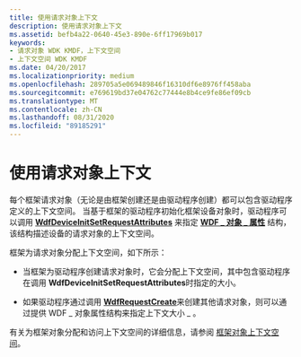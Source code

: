 ```yaml
---
title: 使用请求对象上下文
description: 使用请求对象上下文
ms.assetid: befb4a22-0640-45e3-890e-6ff17969b017
keywords:
- 请求对象 WDK KMDF，上下文空间
- 上下文空间 WDK KMDF
ms.date: 04/20/2017
ms.localizationpriority: medium
ms.openlocfilehash: 289705a5e069489846f16310df6e8976ff458aba
ms.sourcegitcommit: e769619bd37e04762c77444e8b4ce9fe86ef09cb
ms.translationtype: MT
ms.contentlocale: zh-CN
ms.lasthandoff: 08/31/2020
ms.locfileid: "89185291"
---
```

# <a name="using-request-object-context"></a>使用请求对象上下文





每个框架请求对象（无论是由框架创建还是由驱动程序创建）都可以包含驱动程序定义的上下文空间。 当基于框架的驱动程序初始化框架设备对象时，驱动程序可以调用 [**WdfDeviceInitSetRequestAttributes**](/windows-hardware/drivers/ddi/wdfdevice/nf-wdfdevice-wdfdeviceinitsetrequestattributes) 来指定 [**WDF \_ 对象 \_ 属性**](/windows-hardware/drivers/ddi/wdfobject/ns-wdfobject-_wdf_object_attributes) 结构，该结构描述设备的请求对象的上下文空间。

框架为请求对象分配上下文空间，如下所示：

-   当框架为驱动程序创建请求对象时，它会分配上下文空间，其中包含驱动程序在调用 **WdfDeviceInitSetRequestAttributes**时指定的大小。

-   如果驱动程序通过调用 [**WdfRequestCreate**](/windows-hardware/drivers/ddi/wdfrequest/nf-wdfrequest-wdfrequestcreate)来创建其他请求对象，则可以通过提供 WDF \_ 对象属性结构来指定上下文大小 \_ 。

有关为框架对象分配和访问上下文空间的详细信息，请参阅 [框架对象上下文空间](framework-object-context-space.md)。

 

